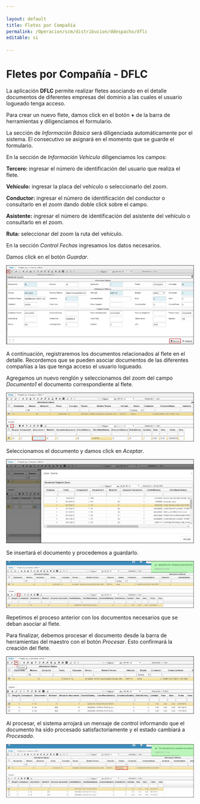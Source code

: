 ```yaml
---

layout: default
title: Fletes por Compañía
permalink: /Operacion/scm/distribucion/ddespacho/dflc
editable: si

---
```




# Fletes por Compañía - DFLC



La aplicación **DFLC** permite realizar fletes asociando en el detalle documentos de diferentes empresas del dominio a las cuales el usuario logueado tenga acceso.  



Para crear un nuevo flete, damos click en el botón **+** de la barra de herramientas y diligenciamos el formulario.  



La sección de _Información Básica_ será diligenciada automáticamente por el sistema. El consecutivo se asignará en el momento que se guarde el formulario.  



En la sección de _Información Vehículo_ diligenciamos los campos:  



**Tercero:** ingresar el número de identificación del usuario que realiza el flete.  

**Vehículo:** ingresar la placa del vehículo o seleccionarlo del zoom.  

**Conductor:** ingresar el número de identificación del conductor o consultarlo en el zoom dando doble click sobre el campo.  

**Asistente:** ingresar el número de identificación del asistente del vehículo o consultarlo en el zoom.  

**Ruta:** seleccionar del zoom la ruta del vehículo.  



En la sección _Control Fechas_ ingresamos los datos necesarios.  



Damos click en el botón _Guardar_.  



![](dflc.png)



A continuación, registraremos los documentos relacionados al flete en el detalle. Recordemos que se pueden asociar documentos de las diferentes compañías a las que tenga acceso el usuario logueado.  



Agregamos un nuevo renglón y seleccionamos del zoom del campo _Documento1_ el documento correspondiente al flete.  



![](dflc1.png)



Seleccionamos el documento y damos click en _Aceptar_.  



![](dflc2.png)



Se insertará el documento y procedemos a guardarlo.  



![](dflc3.png)



Repetimos el proceso anterior con los documentos necesarios que se deban asociar al flete.  



Para finalizar, debemos procesar el documento desde la barra de herramientas del maestro con el botón _Procesar_. Esto confirmará la creación del flete.  



![](dflc4.png)



Al procesar, el sistema arrojará un mensaje de control informando que el documento ha sido procesado satisfactoriamente y el estado cambiará a _Procesado_.  



![](dflc5.png)



